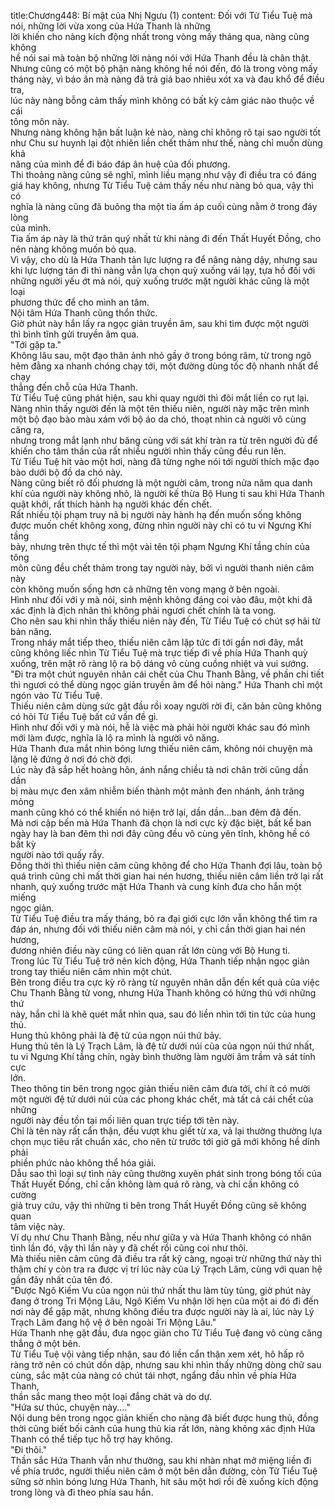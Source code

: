 title:Chương448: Bí mật của Nhị Ngưu (1)
content:
Đối với Từ Tiểu Tuệ mà nói, những lời vừa xong của Hứa Thanh là những<br>lời khiến cho nàng kích động nhất trong vòng mấy tháng qua, nàng cũng không<br>hề nói sai mà toàn bộ những lời nàng nói với Hứa Thanh đều là chân thật.<br>Nhưng cũng có một bộ phận nàng không hề nói đến, đó là trong vòng mấy<br>tháng này, vì báo ân mà nàng đã trả giá bao nhiêu xót xa và đau khổ để điều tra,<br>lúc này nàng bỗng cảm thấy mình không có bất kỳ cảm giác nào thuộc về cái<br>tông môn này.<br>Nhưng nàng không hận bất luận kẻ nào, nàng chỉ không rõ tại sao người tốt<br>như Chu sư huynh lại đột nhiên liền chết thảm như thế, nàng chỉ muốn dùng khả<br>năng của mình để đi báo đáp ân huệ của đối phương.<br>Thi thoảng nàng cũng sẽ nghĩ, mình liều mạng như vậy đi điều tra có đáng<br>giá hay không, nhưng Từ Tiểu Tuệ cảm thấy nếu như nàng bỏ qua, vậy thì có<br>nghĩa là nàng cũng đã buông tha một tia ấm áp cuối cùng nằm ở trong đáy lòng<br>của mình.<br>Tia ấm áp này là thứ trân quý nhất từ khi nàng đi đến Thất Huyết Đồng, cho<br>nên nàng không muốn bỏ qua.<br>Vì vậy, cho dù là Hứa Thanh tản lực lượng ra để nâng nàng dậy, nhưng sau<br>khi lực lượng tán đi thì nàng vẫn lựa chọn quỳ xuống vái lạy, tựa hồ đối với<br>những người yếu ớt mà nói, quỳ xuống trước mặt người khác cũng là một loại<br>phương thức để cho mình an tâm.<br>Nội tâm Hứa Thanh cũng thổn thức.<br>Giờ phút này hắn lấy ra ngọc giản truyền âm, sau khi tìm được một người<br>thì bình tĩnh gửi truyền âm qua.<br>"Tới gặp ta."<br>Không lâu sau, một đạo thân ảnh nhỏ gầy ở trong bóng râm, từ trong ngõ<br>hẻm đằng xa nhanh chóng chạy tới, một đường dùng tốc độ nhanh nhất để chạy<br>thẳng đến chỗ của Hứa Thanh.<br>Từ Tiểu Tuệ cũng phát hiện, sau khi quay người thì đôi mắt liền co rụt lại.<br>Nàng nhìn thấy người đến là một tên thiếu niên, người này mặc trên mình<br>một bộ đạo bào màu xám với bộ áo da chó, thoạt nhìn cả người vô cùng căng ra,<br>nhưng trong mắt lạnh như băng cùng với sát khí tràn ra từ trên người đủ để<br>khiến cho tâm thần của rất nhiều người nhìn thấy cũng đều run lên.<br>Từ Tiểu Tuệ hít vào một hơi, nàng đã từng nghe nói tới người thích mặc đạo<br>bào dưới bộ đồ da chó này.<br>Nàng cũng biết rõ đối phương là một người câm, trong nửa năm qua danh<br>khí của người này không nhỏ, là người kế thừa Bộ Hung ti sau khi Hứa Thanh<br>quật khởi, rất thích hành hạ người khác đến chết.<br>Rất nhiều tội phạm truy nã bị người này hành hạ đến muốn sống không<br>được muốn chết không xong, đừng nhìn người này chỉ có tu vi Ngưng Khí tầng<br>bảy, nhưng trên thực tế thì một vài tên tội phạm Ngưng Khí tầng chín của tông<br>môn cũng đều chết thảm trong tay người này, bởi vì người thanh niên câm này<br>còn không muốn sống hơn cả những tên vong mạng ở bên ngoài.<br>Hình như đối với y mà nói, sinh mệnh không đáng coi vào đâu, một khi đã<br>xác định là địch nhân thì không phải ngươi chết chính là ta vong.<br>Cho nên sau khi nhìn thấy thiếu niên này đến, Từ Tiểu Tuệ có chút sợ hãi từ<br>bản năng.<br>Trong nháy mắt tiếp theo, thiếu niên câm lập tức đi tới gần nơi đây, mắt<br>cũng không liếc nhìn Từ Tiểu Tuệ mà trực tiếp đi về phía Hứa Thanh quỳ<br>xuống, trên mặt rõ ràng lộ ra bộ dáng vô cùng cuồng nhiệt và vui sướng.<br>"Đi tra một chút nguyên nhân cái chết của Chu Thanh Bằng, về phần chi tiết<br>thì ngươi có thể dùng ngọc giản truyền âm để hỏi nàng." Hứa Thanh chỉ một<br>ngón vào Từ Tiểu Tuệ.<br>Thiếu niên câm dùng sức gật đầu rồi xoay người rời đi, căn bản cũng không<br>có hỏi Từ Tiểu Tuệ bất cứ vấn đề gì.<br>Hình như đối với y mà nói, hễ là việc mà phải hỏi người khác sau đó mình<br>mới làm được, nghĩa là lộ ra mình là người vô năng.<br>Hứa Thanh đưa mắt nhìn bóng lưng thiếu niên câm, không nói chuyện mà<br>lặng lẽ đứng ở nơi đó chờ đợi.<br>Lúc này đã sắp hết hoàng hôn, ánh nắng chiều tà nơi chân trời cũng dần dần<br>bị màu mực đen xâm nhiễm biến thành một mảnh đen nhánh, ánh trăng mỏng<br>manh cũng khó có thể khiến nó hiện trở lại, dần dần...ban đêm đã đến.<br>Mà nơi cập bến mà Hứa Thanh đã chọn là nơi cực kỳ đặc biệt, bất kể ban<br>ngày hay là ban đêm thì nơi đây cũng đều vô cùng yên tĩnh, không hề có bất kỳ<br>người nào tới quấy rầy.<br>Đồng thời thì thiếu niên câm cũng không để cho Hứa Thanh đợi lâu, toàn bộ<br>quá trình cũng chỉ mất thời gian hai nén hương, thiếu niên câm liền trở lại rất<br>nhanh, quỳ xuống trước mặt Hứa Thanh và cung kính đưa cho hắn một miếng<br>ngọc giản.<br>Từ Tiểu Tuệ điều tra mấy tháng, bỏ ra đại giới cực lớn vẫn không thể tìm ra<br>đáp án, nhưng đối với thiếu niên câm mà nói, y chỉ cần thời gian hai nén hương,<br>đương nhiên điều này cũng có liên quan rất lớn cùng với Bộ Hung ti.<br>Trong lúc Từ Tiểu Tuệ trở nên kích động, Hứa Thanh tiếp nhận ngọc giản<br>trong tay thiếu niên câm nhìn một chút.<br>Bên trong điều tra cực kỳ rõ ràng từ nguyên nhân dẫn đến kết quả của việc<br>Chu Thanh Bằng tử vong, nhưng Hứa Thanh không có hứng thú với những thứ<br>này, hắn chỉ là khẽ quét mắt nhìn qua, sau đó liền nhìn tới tin tức của hung thủ.<br>Hung thủ không phải là đệ tử của ngọn núi thứ bảy.<br>Hung thủ tên là Lý Trạch Lâm, là đệ tử dưới núi của của ngọn núi thứ nhất,<br>tu vi Ngưng Khí tầng chín, ngày bình thường làm người âm trầm và sát tính cực<br>lớn.<br>Theo thông tin bên trong ngọc giản thiếu niên câm đưa tới, chí ít có mười<br>một người đệ tử dưới núi của các phong khác chết, mà tất cả cái chết của những<br>người này đều tồn tại mối liên quan trực tiếp tới tên này.<br>Chỉ là tên này rất cẩn thận, đều vượt khu giết từ xa, vả lại thường thường lựa<br>chọn mục tiêu rất chuẩn xác, cho nên từ trước tới giờ gã mới không hề dính phải<br>phiền phức nào không thể hóa giải.<br>Dẫu sao thì loại sự tình này cũng thường xuyên phát sinh trong bóng tối của<br>Thất Huyết Đồng, chỉ cần không làm quá rõ ràng, và chỉ cần không có cường<br>giả truy cứu, vậy thì những ti bên trong Thất Huyết Đồng cũng sẽ không quan<br>tâm việc này.<br>Ví dụ như Chu Thanh Bằng, nếu như giữa y và Hứa Thanh không có nhân<br>tình lần đó, vậy thì lần này y đã chết rồi cũng coi như thôi.<br>Mà thiếu niên câm cũng đã điều tra rất kỹ càng, ngoại trừ những thứ này thì<br>thậm chí y còn tra ra được vị trí lúc này của Lý Trạch Lâm, cùng với quan hệ<br>gần đây nhất của tên đó.<br>"Được Ngô Kiếm Vu của ngọn núi thứ nhất thu làm tùy tùng, giờ phút này<br>đang ở trong Tri Mộng Lâu, Ngô Kiếm Vu nhận lời hẹn của một ai đó đi đến<br>nơi này để gặp mặt, nhưng không điều tra được người này là ai, lúc này Lý<br>Trạch Lâm đang hộ vệ ở bên ngoài Tri Mộng Lâu."<br>Hứa Thanh nhẹ gật đầu, đưa ngọc giản cho Từ Tiểu Tuệ đang vô cùng căng<br>thẳng ở một bên.<br>Từ Tiểu Tuệ vội vàng tiếp nhận, sau đó liền cẩn thận xem xét, hô hấp rõ<br>ràng trở nên có chút dồn dập, nhưng sau khi nhìn thấy những dòng chữ sau<br>cùng, sắc mặt của nàng có chút tái nhợt, ngẩng đầu nhìn về phía Hứa Thanh,<br>thần sắc mang theo một loại đắng chát và do dự.<br>"Hứa sư thúc, chuyện này...."<br>Nội dung bên trong ngọc giản khiến cho nàng đã biết được hung thủ, đồng<br>thời cũng biết bối cảnh của hung thủ kia rất lớn, nàng không xác định Hứa<br>Thanh có thể tiếp tục hỗ trợ hay không.<br>"Đi thôi."<br>Thần sắc Hứa Thanh vẫn như thường, sau khi nhàn nhạt mở miệng liền đi<br>về phía trước, người thiếu niên câm ở một bên dẫn đường, còn Từ Tiểu Tuệ<br>sững sờ nhìn bóng lưng Hứa Thanh, hít sâu một hơi rồi đè xuống kích động<br>trong lòng và đi theo phía sau hắn.